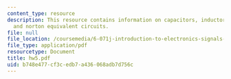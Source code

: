```yaml
---
content_type: resource
description: This resource contains information on capacitors, inductors, thevnin,
  and norton equivalent circuits.
file: null
file_location: /coursemedia/6-071j-introduction-to-electronics-signals-and-measurement-spring-2006/b748e477cf3cedb7a436068adb7d756c_hw5.pdf
file_type: application/pdf
resourcetype: Document
title: hw5.pdf
uid: b748e477-cf3c-edb7-a436-068adb7d756c
---
```

